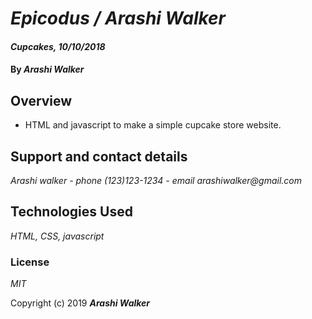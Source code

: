 # _Epicodus / Arashi Walker_

#### _Cupcakes, 10/10/2018_

#### By _Arashi Walker_

## Overview

* HTML and javascript to make a simple cupcake store website.

## Support and contact details

_Arashi walker - phone (123)123-1234 - email arashiwalker@gmail.com_

## Technologies Used

_HTML,_ _CSS,_ _javascript_ 


### License

*MIT*

Copyright (c) 2019 **_Arashi Walker_**
